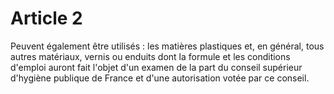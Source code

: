 # Article 2

Peuvent également être utilisés : les matières plastiques et, en général, tous autres matériaux, vernis ou enduits dont la formule et les conditions d'emploi auront fait l'objet d'un examen de la part du conseil supérieur d'hygiène publique de France et d'une autorisation votée par ce conseil.

